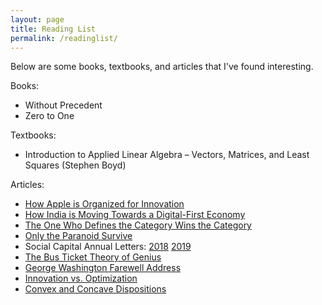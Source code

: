 ```yaml
---
layout: page
title: Reading List
permalink: /readinglist/
---
```


Below are some books, textbooks, and articles that I've found interesting.

Books:
- Without Precedent
- Zero to One

Textbooks: 
- Introduction to Applied Linear Algebra – Vectors, Matrices, and Least Squares (Stephen Boyd)

Articles:
- [How Apple is Organized for Innovation](https://hbr.org/2020/11/how-apple-is-organized-for-innovation)
- [How India is Moving Towards a Digital-First Economy](https://hbr.org/2017/11/how-india-is-moving-toward-a-digital-first-economy)
- [The One Who Defines the Category Wins the Category](https://medium.com/craft-ventures/the-one-who-defines-the-category-wins-the-category-245fee85bfbb)
- [Only the Paranoid Survive](https://medium.com/@chamath/if-youre-a-student-of-technology-companies-you-ve-heard-this-adage-many-times-133e99f0122)
- Social Capital Annual Letters: [2018](https://www.socialcapital.com/annual-letters/2018) [2019](https://www.socialcapital.com/annual-letters/2019)
- [The Bus Ticket Theory of Genius](http://paulgraham.com/genius.html)
- [George Washington Farewell Address](https://www.ourdocuments.gov/doc.php?flash=false&doc=15&page=transcript)
- [Innovation vs. Optimization](https://www.indexventures.com/perspectives/innovation-vs-optimization/)
- [Convex and Concave Dispositions](https://vitalik.ca/general/2020/11/08/concave.html)